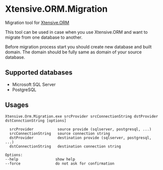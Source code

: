 # Xtensive.ORM.Migration

Migration tool for [Xtensive.ORM](https://github.com/DataObjects-NET)

This tool can be used in case when you use Xtensive.ORM and want to migrate from one database to another.

Before migration process start you should create new database and built domain. The domain should be fully same as domain of your source database.

## Supported databases
- Microsoft SQL Server
- PostgreSQL

## Usages
```
Xtensive.Orm.Migration.exe srcProvider srcConnectionString dstProvider dstConnctionString [options]

  srcProvider           source provide (sqlserver, postgresql, ...)
  srcConnectionString   source connection string
  dstProvider           destination provide (sqlserver, postgresql, ...)
  dstConnectionString   destination connection string
  
Options:
--help                 show help
--force                do not ask for confirmation
```
